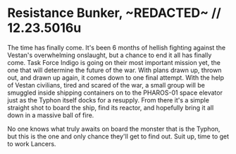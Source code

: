 # Resistance Bunker, ~REDACTED~ // 12.23.5016u
The time has finally come. It's been 6 months of hellish fighting against the Vestan's overwhelming onslaught, but a chance to end it all has finally come.
Task Force Indigo is going on their most important mission yet, the one that will determine the future of the war. With plans drawn up, thrown out, and drawn up again, it comes down
to one final attempt. With the help of Vestan civilians, tired and scared of the war, a small group will be smuggled inside shipping containers on to the PHAROS-01 space elevator just
as the Typhon itself docks for a resupply. From there it's a simple straight shot to board the ship, find its reactor, and hopefully bring it all down in a massive ball of fire.

No one knows what truly awaits on board the monster that is the Typhon, but this is the one and only chance they'll get to find out. Suit up, time to get to work Lancers. 
